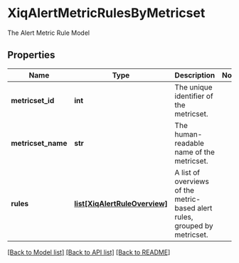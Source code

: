 # XiqAlertMetricRulesByMetricset

The Alert Metric Rule Model
## Properties
Name | Type | Description | Notes
------------ | ------------- | ------------- | -------------
**metricset_id** | **int** | The unique identifier of the metricset. | 
**metricset_name** | **str** | The human-readable name of the metricset. | 
**rules** | [**list[XiqAlertRuleOverview]**](XiqAlertRuleOverview.md) | A list of overviews of the metric-based alert rules, grouped by metricset. | 

[[Back to Model list]](../README.md#documentation-for-models) [[Back to API list]](../README.md#documentation-for-api-endpoints) [[Back to README]](../README.md)


